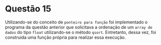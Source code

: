 # Questão 15

Utilizando-se do conceito de `ponteiro para função` foi implementado o programa da questão anterior que solicitava a ordenação de um `array de dados` do tipo `float` utilizando-se o método `qsort`. Entretanto, dessa vez, foi construida uma função própria para realizar essa execução.